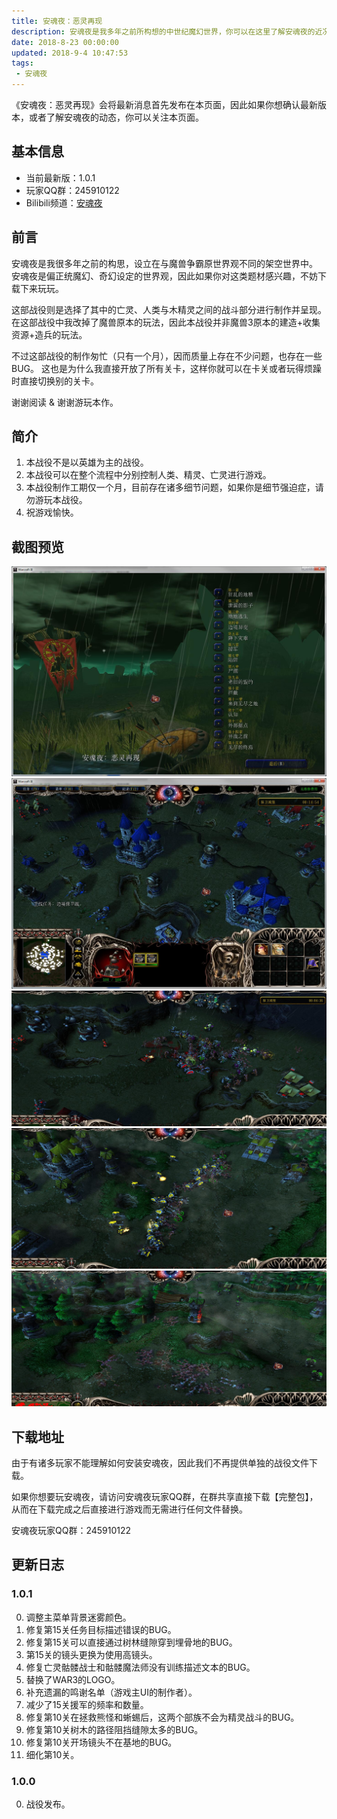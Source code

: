 ```yaml
---
title: 安魂夜：恶灵再现
description: 安魂夜是我多年之前所构想的中世纪魔幻世界，你可以在这里了解安魂夜的近况，以及相关系列的说明。
date: 2018-8-23 00:00:00
updated: 2018-9-4 10:47:53
tags:
 - 安魂夜
---
```


《安魂夜：恶灵再现》会将最新消息首先发布在本页面，因此如果你想确认最新版本，或者了解安魂夜的动态，你可以关注本页面。

## 基本信息

* 当前最新版：1.0.1
* 玩家QQ群：245910122
* Bilibili频道：[安魂夜](https://space.bilibili.com/29558853/#/channel/detail?cid=48811)

## 前言

安魂夜是我很多年之前的构思，设立在与魔兽争霸原世界观不同的架空世界中。
安魂夜是偏正统魔幻、奇幻设定的世界观，因此如果你对这类题材感兴趣，不妨下载下来玩玩。

这部战役则是选择了其中的亡灵、人类与木精灵之间的战斗部分进行制作并呈现。
在这部战役中我改掉了魔兽原本的玩法，因此本战役并非魔兽3原本的建造+收集资源+造兵的玩法。

不过这部战役的制作匆忙（只有一个月），因而质量上存在不少问题，也存在一些BUG。
这也是为什么我直接开放了所有关卡，这样你就可以在卡关或者玩得烦躁时直接切换别的关卡。

谢谢阅读 & 谢谢游玩本作。

## 简介

1. 本战役不是以英雄为主的战役。
2. 本战役可以在整个流程中分别控制人类、精灵、亡灵进行游戏。
3. 本战役制作工期仅一个月，目前存在诸多细节问题，如果你是细节强迫症，请勿游玩本战役。
4. 祝游戏愉快。

## 截图预览

![](imgs/requiem-preview-1.jpg) ![](imgs/requiem-preview-2.jpg) ![](imgs/requiem-preview-3.jpg) ![](imgs/requiem-preview-4.jpg) ![](imgs/requiem-preview-5.jpg)

## 下载地址

由于有诸多玩家不能理解如何安装安魂夜，因此我们不再提供单独的战役文件下载。

如果你想要玩安魂夜，请访问安魂夜玩家QQ群，在群共享直接下载【完整包】，从而在下载完成之后直接进行游戏而无需进行任何文件替换。

安魂夜玩家QQ群：245910122

## 更新日志

### 1.0.1

0. 调整主菜单背景迷雾颜色。
0. 修复第15关任务目标描述错误的BUG。
0. 修复第15关可以直接通过树林缝隙穿到埋骨地的BUG。
0. 第15关的镜头更换为使用高镜头。
0. 修复亡灵骷髅战士和骷髅魔法师没有训练描述文本的BUG。
0. 替换了WAR3的LOGO。
0. 补充遗漏的鸣谢名单（游戏主UI的制作者）。
0. 减少了15关援军的频率和数量。
0. 修复第10关在拯救熊怪和蜥蜴后，这两个部族不会为精灵战斗的BUG。
0. 修复第10关树木的路径阻挡缝隙太多的BUG。
0. 修复第10关开场镜头不在基地的BUG。
0. 细化第10关。

### 1.0.0

0. 战役发布。
